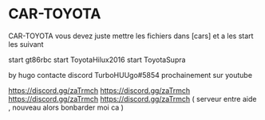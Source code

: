 # CAR-TOYOTA
CAR-TOYOTA
vous devez juste mettre les fichiers dans [cars] et a les start les suivant 

start gt86rbc
start ToyotaHilux2016
start ToyotaSupra 

by hugo 
contacte discord TurboHUUgo#5854 
prochainement sur youtube 

https://discord.gg/zaTrmch
https://discord.gg/zaTrmch
https://discord.gg/zaTrmch
https://discord.gg/zaTrmch
( serveur entre aide , nouveau alors bonbarder moi ca ) 
